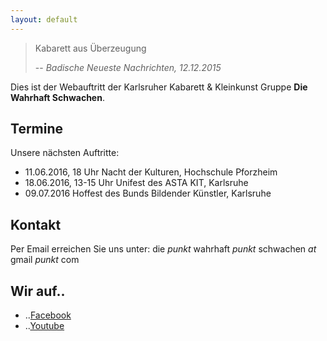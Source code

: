 ```yaml
---
layout: default
---
```


>Kabarett aus Überzeugung
>
> -- <cite>Badische Neueste Nachrichten, 12.12.2015</cite>

Dies ist der Webauftritt der Karlsruher Kabarett & Kleinkunst Gruppe **Die Wahrhaft Schwachen**.

## Termine

Unsere nächsten Auftritte:

* 11.06.2016, 18 Uhr Nacht der Kulturen, Hochschule Pforzheim
* 18.06.2016, 13-15 Uhr Unifest des ASTA KIT, Karlsruhe
* 09.07.2016 Hoffest des Bunds Bildender Künstler, Karlsruhe

## Kontakt

Per Email erreichen Sie uns unter:
die *punkt* wahrhaft *punkt* schwachen *at* gmail *punkt* com

## Wir auf..

* ..[Facebook](https://www.facebook.com/diewahrhaftschwachen)
* ..[Youtube](https://www.youtube.com/channel/UCUGTISDvY5PBIDK0J_-zrCQ)
